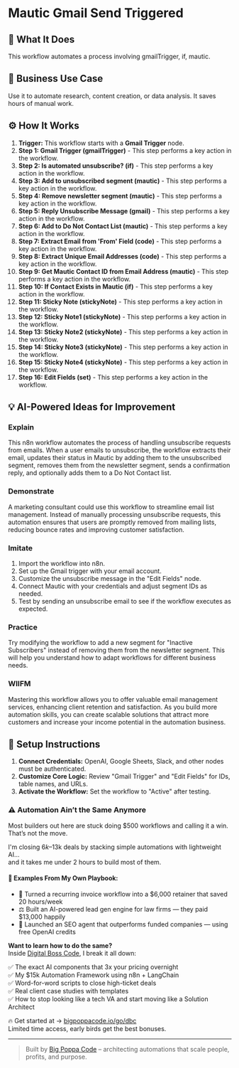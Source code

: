 # Mautic Gmail Send Triggered

## 🚀 What It Does
This workflow automates a process involving gmailTrigger, if, mautic.

## 💼 Business Use Case
Use it to automate research, content creation, or data analysis. It saves hours of manual work.

## ⚙️ How It Works
1.  **Trigger:** This workflow starts with a **Gmail Trigger** node.
2. **Step 1: Gmail Trigger (gmailTrigger)** - This step performs a key action in the workflow.
3. **Step 2: Is automated unsubscribe? (if)** - This step performs a key action in the workflow.
4. **Step 3: Add to unsubscribed segment (mautic)** - This step performs a key action in the workflow.
5. **Step 4: Remove newsletter segment (mautic)** - This step performs a key action in the workflow.
6. **Step 5: Reply Unsubscribe Message (gmail)** - This step performs a key action in the workflow.
7. **Step 6: Add to Do Not Contact List (mautic)** - This step performs a key action in the workflow.
8. **Step 7: Extract Email from 'From' Field (code)** - This step performs a key action in the workflow.
9. **Step 8: Extract Unique Email Addresses (code)** - This step performs a key action in the workflow.
10. **Step 9: Get Mautic Contact ID from Email Address (mautic)** - This step performs a key action in the workflow.
11. **Step 10: If Contact Exists in Mautic (if)** - This step performs a key action in the workflow.
12. **Step 11: Sticky Note (stickyNote)** - This step performs a key action in the workflow.
13. **Step 12: Sticky Note1 (stickyNote)** - This step performs a key action in the workflow.
14. **Step 13: Sticky Note2 (stickyNote)** - This step performs a key action in the workflow.
15. **Step 14: Sticky Note3 (stickyNote)** - This step performs a key action in the workflow.
16. **Step 15: Sticky Note4 (stickyNote)** - This step performs a key action in the workflow.
17. **Step 16: Edit Fields (set)** - This step performs a key action in the workflow.

## 💡 AI-Powered Ideas for Improvement
### Explain
This n8n workflow automates the process of handling unsubscribe requests from emails. When a user emails to unsubscribe, the workflow extracts their email, updates their status in Mautic by adding them to the unsubscribed segment, removes them from the newsletter segment, sends a confirmation reply, and optionally adds them to a Do Not Contact list.

### Demonstrate
A marketing consultant could use this workflow to streamline email list management. Instead of manually processing unsubscribe requests, this automation ensures that users are promptly removed from mailing lists, reducing bounce rates and improving customer satisfaction.

### Imitate
1. Import the workflow into n8n.
2. Set up the Gmail trigger with your email account.
3. Customize the unsubscribe message in the "Edit Fields" node.
4. Connect Mautic with your credentials and adjust segment IDs as needed.
5. Test by sending an unsubscribe email to see if the workflow executes as expected.

### Practice
Try modifying the workflow to add a new segment for "Inactive Subscribers" instead of removing them from the newsletter segment. This will help you understand how to adapt workflows for different business needs.

### WIIFM
Mastering this workflow allows you to offer valuable email management services, enhancing client retention and satisfaction. As you build more automation skills, you can create scalable solutions that attract more customers and increase your income potential in the automation business.

## 🔧 Setup Instructions
1. **Connect Credentials:** OpenAI, Google Sheets, Slack, and other nodes must be authenticated.
2. **Customize Core Logic:** Review "Gmail Trigger" and "Edit Fields" for IDs, table names, and URLs.
3. **Activate the Workflow:** Set the workflow to "Active" after testing.

### ⚠️ Automation Ain’t the Same Anymore

Most builders out here are stuck doing $500 workflows and calling it a win.  
That’s not the move.  

I'm closing $6k–$13k deals by stacking simple automations with lightweight AI...  
and it takes me under 2 hours to build most of them.

#### 🧠 Examples From My Own Playbook:
- 🔁 Turned a recurring invoice workflow into a $6,000 retainer that saved 20 hours/week  
- ⚖️ Built an AI-powered lead gen engine for law firms — they paid $13,000 happily  
- 🚀 Launched an SEO agent that outperforms funded companies — using free OpenAI credits  

**Want to learn how to do the same?**  
Inside [Digital Boss Code](https://bigpoppacode.io/go/dbc), I break it all down:

✅ The exact AI components that 3x your pricing overnight  
✅ My $15k Automation Framework using n8n + LangChain  
✅ Word-for-word scripts to close high-ticket deals  
✅ Real client case studies with templates  
✅ How to stop looking like a tech VA and start moving like a Solution Architect  

🔥 Get started at → [bigpoppacode.io/go/dbc](https://bigpoppacode.io/go/dbc)  
Limited time access, early birds get the best bonuses.

---
> Built by [Big Poppa Code](https://bigpoppacode.io) – architecting automations that scale people, profits, and purpose.
